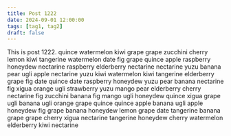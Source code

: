 ```yaml
---
title: Post 1222
date: 2024-09-01 12:00:00
tags: [tag1, tag2]
draft: false
---
```

This is post 1222.
quince
watermelon
kiwi
grape
grape
zucchini
cherry
lemon
kiwi
tangerine
watermelon
date
fig
grape
quince
apple
raspberry
honeydew
nectarine
raspberry
elderberry
nectarine
nectarine
yuzu
banana
pear
ugli
apple
nectarine
yuzu
kiwi
watermelon
kiwi
tangerine
elderberry
grape
fig
date
quince
date
raspberry
honeydew
yuzu
pear
banana
nectarine
fig
xigua
orange
ugli
strawberry
yuzu
mango
pear
elderberry
cherry
nectarine
fig
zucchini
banana
fig
mango
ugli
honeydew
quince
xigua
grape
ugli
banana
ugli
orange
grape
quince
quince
apple
banana
ugli
apple
honeydew
fig
grape
banana
honeydew
lemon
grape
date
tangerine
banana
grape
grape
cherry
xigua
nectarine
tangerine
honeydew
cherry
watermelon
elderberry
kiwi
nectarine
